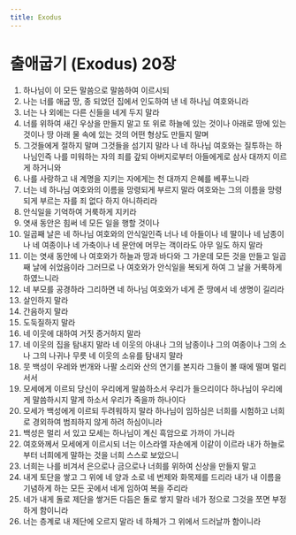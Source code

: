 ```yaml
---
title: Exodus
---
```


# 출애굽기 (Exodus) 20장
1. 하나님이 이 모든 말씀으로 말씀하여 이르시되
1. 나는 너를 애굽 땅, 종 되었던 집에서 인도하여 낸 네 하나님 여호와니라
1. 너는 나 외에는 다른 신들을 네게 두지 말라
1. 너를 위하여 새긴 우상을 만들지 말고 또 위로 하늘에 있는 것이나 아래로 땅에 있는 것이나 땅 아래 물 속에 있는 것의 어떤 형상도 만들지 말며
1. 그것들에게 절하지 말며 그것들을 섬기지 말라 나 네 하나님 여호와는 질투하는 하나님인즉 나를 미워하는 자의 죄를 갚되 아버지로부터 아들에게로 삼사 대까지 이르게 하거니와
1. 나를 사랑하고 내 계명을 지키는 자에게는 천 대까지 은혜를 베푸느니라
1. 너는 네 하나님 여호와의 이름을 망령되게 부르지 말라 여호와는 그의 이름을 망령되게 부르는 자를 죄 없다 하지 아니하리라
1. 안식일을 기억하여 거룩하게 지키라
1. 엿새 동안은 힘써 네 모든 일을 행할 것이나
1. 일곱째 날은 네 하나님 여호와의 안식일인즉 너나 네 아들이나 네 딸이나 네 남종이나 네 여종이나 네 가축이나 네 문안에 머무는 객이라도 아무 일도 하지 말라
1. 이는 엿새 동안에 나 여호와가 하늘과 땅과 바다와 그 가운데 모든 것을 만들고 일곱째 날에 쉬었음이라 그러므로 나 여호와가 안식일을 복되게 하여 그 날을 거룩하게 하였느니라
1. 네 부모를 공경하라 그리하면 네 하나님 여호와가 네게 준 땅에서 네 생명이 길리라
1. 살인하지 말라
1. 간음하지 말라
1. 도둑질하지 말라
1. 네 이웃에 대하여 거짓 증거하지 말라
1. 네 이웃의 집을 탐내지 말라 네 이웃의 아내나 그의 남종이나 그의 여종이나 그의 소나 그의 나귀나 무릇 네 이웃의 소유를 탐내지 말라
1. 뭇 백성이 우레와 번개와 나팔 소리와 산의 연기를 본지라 그들이 볼 때에 떨며 멀리 서서
1. 모세에게 이르되 당신이 우리에게 말씀하소서 우리가 들으리이다 하나님이 우리에게 말씀하시지 말게 하소서 우리가 죽을까 하나이다
1. 모세가 백성에게 이르되 두려워하지 말라 하나님이 임하심은 너희를 시험하고 너희로 경외하여 범죄하지 않게 하려 하심이니라
1. 백성은 멀리 서 있고 모세는 하나님이 계신 흑암으로 가까이 가니라
1. 여호와께서 모세에게 이르시되 너는 이스라엘 자손에게 이같이 이르라 내가 하늘로부터 너희에게 말하는 것을 너희 스스로 보았으니
1. 너희는 나를 비겨서 은으로나 금으로나 너희를 위하여 신상을 만들지 말고
1. 내게 토단을 쌓고 그 위에 네 양과 소로 네 번제와 화목제를 드리라 내가 내 이름을 기념하게 하는 모든 곳에서 네게 임하여 복을 주리라
1. 네가 내게 돌로 제단을 쌓거든 다듬은 돌로 쌓지 말라 네가 정으로 그것을 쪼면 부정하게 함이니라
1. 너는 층계로 내 제단에 오르지 말라 네 하체가 그 위에서 드러날까 함이니라